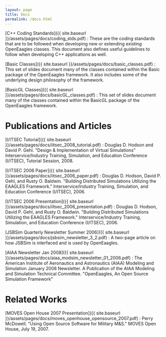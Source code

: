 ```yaml
---
layout: page
title: Docs
permalink: /docs.html
---
```

[C++ Coding Standards]({{ site.baseurl }}/assets/pages/docs/coding_stds.pdf) : These are the coding standards that are to be followed when developing new or extending existing OpenEaagles classes. This document also defines useful guidelines to follow when developing C++ applications as well.

[Basic Classes]({{ site.baseurl }}/assets/pages/docs/basic_classes.pdf) : This set of slides document many of the classes contained within the Basic package of the OpenEaagles framework. It also includes some of the underlying design philosophy of the framework.

[BasicGL Classes]({{ site.baseurl }}/assets/pages/docs/basicGL_classes.pdf) : This set of slides document many of the classes contained within the BasicGL package of the OpenEaagles framework.

Publications and Articles
=========================
[I/ITSEC Tutorial]({{ site.baseurl }}/assets/pages/docs/iitsec_2008_tutorial.pdf) : Douglas D. Hodson and David P. Gehl. "Design & Implementation of Virtual Simulations" Interservice/Industry Training, Simulation, and Education Conference (I/ITSEC), Tutorial Session, 2008.

[I/ITSEC 2006 Paper]({{ site.baseurl }}/assets/pages/docs/iitsec_2006_paper.pdf) : Douglas D. Hodson, David P. Gehl, and Rusty O. Baldwin. "Building Distributed Simulations Utilizing the EAAGLES Framework." Interservice/Industry Training, Simulation, and Education Conference (I/ITSEC), 2006.

[I/ITSEC 2006 Presentation]({{ site.baseurl }}/assets/pages/docs/iitsec_2006_presentation.pdf) : Douglas D. Hodson, David P. Gehl, and Rusty O. Baldwin. "Building Distributed Simulations Utilizing the EAAGLES Framework." Interservice/Industry Training, Simulation, and Education Conference (I/ITSEC), 2006.

[JSBSim Quarterly Newsletter Summer 2006]({{ site.baseurl }}/assets/pages/docs/jsbsim_newsletter_3_2.pdf) : A two-page article on how JSBSim is interfaced and is used by OpenEaagles.

[AIAA Newsletter Jan 2008]({{ site.baseurl }}/assets/pages/docs/aiaa_modsim_newsletter_01_2006.pdf) : The American Institute of Aeronautics and Astronautics (AIAA) Modeling and Simulation January 2008 Newsletter. A Publication of the AIAA Modeling and Simulation Technical Committee. "OpenEaagles, An Open Source Simulation Framework"

Related Works
=============
[MOVES Open House 2007 Presentation]({{ site.baseurl }}/assets/pages/docs/moves_openhouse_opensource_2007.pdf)
 : Perry McDowell. "Using Open Source Software for Military M&S." MOVES Open House, July 19, 2007.

